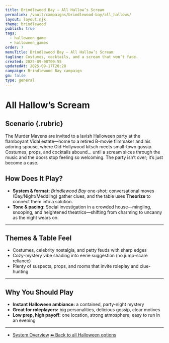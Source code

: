 ```yaml
---
title: Brindlewood Bay — All Hallow’s Scream
permalink: /vault/campaigns/brindlewood-bay/all_hallows/
layout: layout.njk
theme: brindlewood
publish: true
tags:
  - halloween_game
  - halloween_games
order: 7
menuTitle: Brindlewood Bay — All Hallow’s Scream
tagline: Costumes, cocktails, and a scream that won’t fade.
created: 2025-09-08T00:55
updatedAt: 2025-09-17T20:28
campaign: Brindlewood Bay campaign
gm: false
type: general
---
```


#  All Hallow’s Scream

##  Scenario {.rubric}
The Murder Mavens are invited to a lavish Halloween party at the flamboyant Vidal estate—home to a retired B-movie filmmaker and his adoring spouse, where Old Hollywood kitsch meets small-town gossip. Costumes, props, and cocktails abound… until a scream slices through the music and the doors stop feeling so welcoming. The party isn’t over; it’s just become a case.

## How Does It Play?

- **System & format:** _Brindlewood Bay_ one-shot; conversational moves (Day/Night/Meddling) gather clues, and the table uses **Theorize** to connect them into a solution.
- **Tone & pacing:** Social investigation in a crowded house—mingling, snooping, and heightened theatrics—shifting from charming to uncanny as the night wears on.    

---
## Themes & Table Feel

- Costumes, celebrity nostalgia, and petty feuds with sharp edges
- Cozy-mystery vibe shading into eerie suggestion (no jump-scare reliance)
- Plenty of suspects, props, and rooms that invite roleplay and clue-hunting

---
## Why You Should Play

- **Instant Halloween ambiance:** a contained, party-night mystery
- **Great for roleplayers:** big personalities, delicious gossip, clear motives
- **Low prep, high payoff:** one location, strong atmosphere, easy to run in an evening

---
- [System Overview](/vault/campaigns/brindlewood-bay/summary/)
[⬅ Back to all Halloween options](/vault/halloween/)
